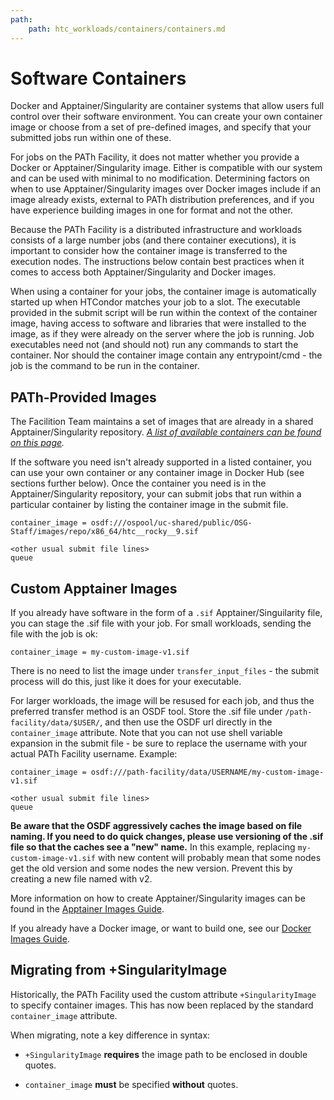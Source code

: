 ```yaml
---
path:
    path: htc_workloads/containers/containers.md
---
```


Software Containers
===================

Docker and Apptainer/Singularity are container systems that allow users full
control over their software environment. You can create your own
container image or choose from a set of pre-defined images, and specify
that your submitted jobs run within one of these.

For jobs on the PATh Facility, it does not matter whether you provide a Docker or
Apptainer/Singularity image. Either is compatible with our system and can be
used with minimal to no modification. Determining factors on when to
use Apptainer/Singularity images over Docker images include if an image already
exists, external to PATh distribution preferences, and if you have
experience building images in one for format and not the other.

Because the PATh Facility is a distributed infrastructure and workloads consists
of a large number jobs (and there container executions), it is
important to consider how the container image is transferred to
the execution nodes. The instructions below contain best practices
when it comes to access both Apptainer/Singularity and Docker images.

When using a container for your jobs, the container image is
automatically started up when HTCondor matches your job to a slot. The
executable provided in the submit script will be run within the context
of the container image, having access to software and libraries that
were installed to the image, as if they were already on the server where
the job is running. Job executables need not (and should not) run any
commands to start the container. Nor should the container image
contain any entrypoint/cmd - the job is the command to be run in the
container.

## PATh-Provided Images

The Facilition Team maintains a set of images that are already in a shared 
Apptainer/Singularity repository. *[A list of available containers can be found on this page][container-list].*

If the software you need isn't already supported in a listed container,
you can use your own container or any container image in Docker Hub
(see sections further below). Once the container you need is in the
Apptainer/Singularity repository, your can submit jobs that run within a
particular container by listing the container image in the submit file.

    container_image = osdf:///ospool/uc-shared/public/OSG-Staff/images/repo/x86_64/htc__rocky__9.sif

    <other usual submit file lines>
    queue

## Custom Apptainer Images

If you already have software in the form of a `.sif` Apptainer/Singuilarity file,
you can stage the .sif file with your job. For small workloads, sending
the file with the job is ok:

    container_image = my-custom-image-v1.sif

There is no need to list the image under `transfer_input_files` - the submit process
will do this, just like it does for your executable.

For larger workloads, the image will be resused for
each job, and thus the preferred transfer method is an OSDF tool.
Store the .sif file under `/path-facility/data/$USER/`, and then use the OSDF
url directly in the `container_image` attribute. Note that you can not
use shell variable expansion in the submit file - be sure to replace the
username with your actual PATh Facility username. Example:

    container_image = osdf:///path-facility/data/USERNAME/my-custom-image-v1.sif

    <other usual submit file lines>
    queue

**Be aware that the OSDF aggressively caches the image based on file naming.
If you need to do quick changes, please use versioning of the .sif file
so that the caches see a "new" name.** In this example, replacing
`my-custom-image-v1.sif` with new content will probably mean that some
nodes get the old version and some nodes the new version. Prevent this
by creating a new file named with v2.

More information on how to create Apptainer/Singularity images can be found
in the [Apptainer Images Guide][singularity-guide].

If you already have a Docker image, or want to build one, see 
our [Docker Images Guide][docker-guide]. 


## Migrating from +SingularityImage

Historically, the PATh Facility used the custom attribute `+SingularityImage` to specify
container images. This has now been replaced by the standard `container_image`
attribute.

When migrating, note a key difference in syntax:

 * `+SingularityImage` **requires** the image path to be enclosed in double quotes.

 * `container_image` **must** be specified **without** quotes.


[container-list]: available-containers-list
[docker-guide]: containers-docker
[singularity-guide]: containers-singularity
